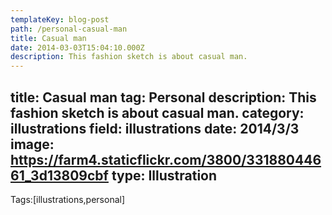 ```yaml
---
templateKey: blog-post
path: /personal-casual-man
title: Casual man
date: 2014-03-03T15:04:10.000Z
description: This fashion sketch is about casual man.
---
```


title: Casual man
tag: Personal
description: This fashion sketch is about casual man.
category: illustrations
field: illustrations
date: 2014/3/3
image: https://farm4.staticflickr.com/3800/33188044661_3d13809cbf
type: Illustration
---

Tags:[illustrations,personal]